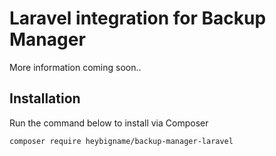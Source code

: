 # Laravel integration for Backup Manager

More information coming soon..

## Installation

Run the command below to install via Composer

```shell
composer require heybigname/backup-manager-laravel
```
